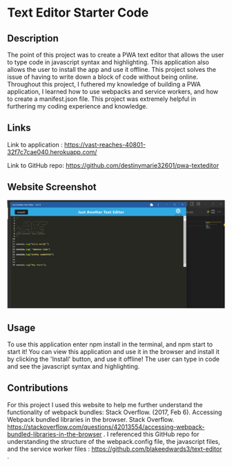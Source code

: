 # Text Editor Starter Code

## Description
The point of this project was to create a PWA text editor that allows the user to type code in javascript syntax and highlighting. This application also allows the user to install the app and use it offline. This project solves the issue of having to write down a block of code without being online. Throughout this project, I futhered my knowledge of building a PWA application, I learned how to use webpacks and service workers, and how to create a manifest.json file. This project was extremely helpful in furthering my coding experience and knowledge.

## Links
Link to application : https://vast-reaches-40801-32f7c7cae040.herokuapp.com/

Link to GitHub repo: https://github.com/destinymarie32601/pwa-texteditor

## Website Screenshot 
![Alt Text](/assets/screenshot.png)

## Usage
To use this application enter npm install in the terminal, and npm start to start it! You can view this application and use it in the browser and install it by clicking the 'Install' button, and use it offline! The user can type in code and see the javascript syntax and highlighting.

## Contributions
For this project I used this website to help me further understand the functionality of webpack bundles: Stack Overflow. (2017, Feb 6). Accessing Webpack bundled libraries in the browser. Stack Overflow. https://stackoverflow.com/questions/42013554/accessing-webpack-bundled-libraries-in-the-browser . I referenced this GitHub repo for understanding the structure of the webpack.config file, the javascript files, and the service worker files : https://github.com/blakeedwards3/text-editor . 

